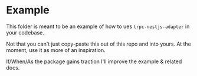 # Example

This folder is meant to be an example of how to ues `trpc-nestjs-adapter` in your codebase.

Not that you can't just copy-paste this out of this repo and into yours. At the moment, use it  as more of an inspiration. 

If/When/As the package gains traction I'll improve the example & related docs.